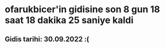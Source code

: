 # ofarukbicer'in gidisine son 8 gun 18 saat 18 dakika 25 saniye kaldi

## Gidis tarihi: 30.09.2022 :(